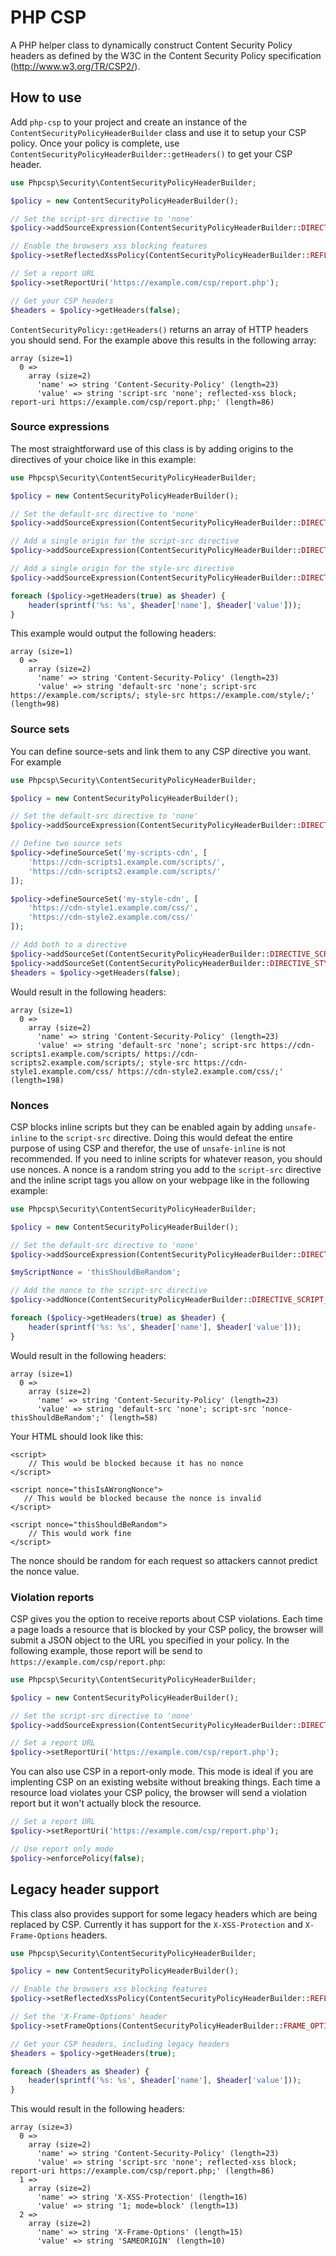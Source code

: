 # PHP CSP
A PHP helper class to dynamically construct Content Security Policy headers as defined by the W3C in the Content Security Policy specification (http://www.w3.org/TR/CSP2/).

## How to use
Add `php-csp` to your project and create an instance of the `ContentSecurityPolicyHeaderBuilder` class and use it to setup your CSP policy. Once your policy is complete, use `ContentSecurityPolicyHeaderBuilder::getHeaders()` to get your CSP header.

```php
use Phpcsp\Security\ContentSecurityPolicyHeaderBuilder;

$policy = new ContentSecurityPolicyHeaderBuilder();

// Set the script-src directive to 'none'
$policy->addSourceExpression(ContentSecurityPolicyHeaderBuilder::DIRECTIVE_SCRIPT_SRC, 'none');

// Enable the browsers xss blocking features
$policy->setReflectedXssPolicy(ContentSecurityPolicyHeaderBuilder::REFLECTED_XSS_BLOCK);

// Set a report URL
$policy->setReportUri('https://example.com/csp/report.php');

// Get your CSP headers
$headers = $policy->getHeaders(false);
```

`ContentSecurityPolicy::getHeaders()` returns an array of HTTP headers you should send. For the example above this results in the following array:

```
array (size=1)
  0 => 
    array (size=2)
      'name' => string 'Content-Security-Policy' (length=23)
      'value' => string 'script-src 'none'; reflected-xss block; report-uri https://example.com/csp/report.php;' (length=86)
```

### Source expressions
The most straightforward use of this class is by adding origins to the directives of your choice like in this example:

```php
use Phpcsp\Security\ContentSecurityPolicyHeaderBuilder;

$policy = new ContentSecurityPolicyHeaderBuilder();

// Set the default-src directive to 'none'
$policy->addSourceExpression(ContentSecurityPolicyHeaderBuilder::DIRECTIVE_DEFAULT_SRC, 'none');

// Add a single origin for the script-src directive
$policy->addSourceExpression(ContentSecurityPolicyHeaderBuilder::DIRECTIVE_SCRIPT_SRC, 'https://example.com/scripts/');

// Add a single origin for the style-src directive
$policy->addSourceExpression(ContentSecurityPolicyHeaderBuilder::DIRECTIVE_STYLE_SRC, 'https://example.com/style/');

foreach ($policy->getHeaders(true) as $header) {
    header(sprintf('%s: %s', $header['name'], $header['value']));
}

```
This example would output the following headers:

```
array (size=1)
  0 => 
    array (size=2)
      'name' => string 'Content-Security-Policy' (length=23)
      'value' => string 'default-src 'none'; script-src https://example.com/scripts/; style-src https://example.com/style/;' (length=98)
```
      
### Source sets
You can define source-sets and link them to any CSP directive you want. For example

```php
use Phpcsp\Security\ContentSecurityPolicyHeaderBuilder;

$policy = new ContentSecurityPolicyHeaderBuilder();

// Set the default-src directive to 'none'
$policy->addSourceExpression(ContentSecurityPolicyHeaderBuilder::DIRECTIVE_DEFAULT_SRC, 'none');

// Define two source sets
$policy->defineSourceSet('my-scripts-cdn', [
    'https://cdn-scripts1.example.com/scripts/',
    'https://cdn-scripts2.example.com/scripts/'
]);

$policy->defineSourceSet('my-style-cdn', [
    'https://cdn-style1.example.com/css/',
    'https://cdn-style2.example.com/css/'
]);

// Add both to a directive
$policy->addSourceSet(ContentSecurityPolicyHeaderBuilder::DIRECTIVE_SCRIPT_SRC, 'my-scripts-cdn');
$policy->addSourceSet(ContentSecurityPolicyHeaderBuilder::DIRECTIVE_STYLE_SRC, 'my-style-cdn');
$headers = $policy->getHeaders(false);
```

Would result in the following headers:

```
array (size=1)
  0 => 
    array (size=2)
      'name' => string 'Content-Security-Policy' (length=23)
      'value' => string 'default-src 'none'; script-src https://cdn-scripts1.example.com/scripts/ https://cdn-scripts2.example.com/scripts/; style-src https://cdn-style1.example.com/css/ https://cdn-style2.example.com/css/;' (length=198)
```

### Nonces
CSP blocks inline scripts but they can be enabled again by adding `unsafe-inline` to the `script-src` directive. Doing this would defeat the entire purpose of using CSP and therefor, the use of `unsafe-inline` is not recommended. If you need to inline scripts for whatever reason, you should use nonces. A nonce is a random string you add to the `script-src` directive and the inline script tags you allow on your webpage like in the following example:

```php
use Phpcsp\Security\ContentSecurityPolicyHeaderBuilder;

$policy = new ContentSecurityPolicyHeaderBuilder();

// Set the default-src directive to 'none'
$policy->addSourceExpression(ContentSecurityPolicyHeaderBuilder::DIRECTIVE_DEFAULT_SRC, 'none');

$myScriptNonce = 'thisShouldBeRandom';

// Add the nonce to the script-src directive
$policy->addNonce(ContentSecurityPolicyHeaderBuilder::DIRECTIVE_SCRIPT_SRC, $myScriptNonce);

foreach ($policy->getHeaders(true) as $header) {
    header(sprintf('%s: %s', $header['name'], $header['value']));
}

```
Would result in the following headers:

```
array (size=1)
  0 => 
    array (size=2)
      'name' => string 'Content-Security-Policy' (length=23)
      'value' => string 'default-src 'none'; script-src 'nonce-thisShouldBeRandom';' (length=58)
```
Your HTML should look like this:

```
<script>
    // This would be blocked because it has no nonce
</script>

<script nonce="thisIsAWrongNonce">
   // This would be blocked because the nonce is invalid
</script>

<script nonce="thisShouldBeRandom">
    // This would work fine
</script>
```

The nonce should be random for each request so attackers cannot predict the nonce value.

### Violation reports
CSP gives you the option to receive reports about CSP violations. Each time a page loads a resource that is blocked by your CSP policy, the browser will submit a JSON object to the URL you specified in your policy. In the following example, those report will be send to `https://example.com/csp/report.php`:

```php
use Phpcsp\Security\ContentSecurityPolicyHeaderBuilder;

$policy = new ContentSecurityPolicyHeaderBuilder();

// Set the script-src directive to 'none'
$policy->addSourceExpression(ContentSecurityPolicyHeaderBuilder::DIRECTIVE_SCRIPT_SRC, 'https://example.com/scripts/');

// Set a report URL
$policy->setReportUri('https://example.com/csp/report.php');
```

You can also use CSP in a report-only mode. This mode is ideal if you are implenting CSP on an existing website without breaking things. Each time a resource load violates your CSP policy, the browser will send a violation report but it won't actually block the resource.

```php
// Set a report URL
$policy->setReportUri('https://example.com/csp/report.php');

// Use report only mode
$policy->enforcePolicy(false);
```
## Legacy header support
This class also provides support for some legacy headers which are being replaced by CSP. Currently it has support for the `X-XSS-Protection` and `X-Frame-Options` headers.

```php
use Phpcsp\Security\ContentSecurityPolicyHeaderBuilder;

$policy = new ContentSecurityPolicyHeaderBuilder();

// Enable the browsers xss blocking features
$policy->setReflectedXssPolicy(ContentSecurityPolicyHeaderBuilder::REFLECTED_XSS_BLOCK);

// Set the 'X-Frame-Options' header
$policy->setFrameOptions(ContentSecurityPolicyHeaderBuilder::FRAME_OPTION_SAME_ORIGIN);

// Get your CSP headers, including legacy headers
$headers = $policy->getHeaders(true);

foreach ($headers as $header) {
    header(sprintf('%s: %s', $header['name'], $header['value']));
}
```
This would result in the following headers:

```
array (size=3)
  0 => 
    array (size=2)
      'name' => string 'Content-Security-Policy' (length=23)
      'value' => string 'script-src 'none'; reflected-xss block; report-uri https://example.com/csp/report.php;' (length=86)
  1 => 
    array (size=2)
      'name' => string 'X-XSS-Protection' (length=16)
      'value' => string '1; mode=block' (length=13)
  2 => 
    array (size=2)
      'name' => string 'X-Frame-Options' (length=15)
      'value' => string 'SAMEORIGIN' (length=10)
```
